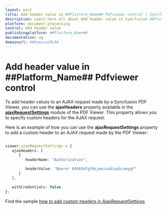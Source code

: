 ```yaml
---
layout: post
title: Add header value in ##Platform_Name## Pdfviewer control | Syncfusion
description: Learn here all about Add header value in Syncfusion ##Platform_Name## Pdfviewer control of Syncfusion Essential JS 2 and more.
platform: document-processing
control: Add header value
publishingplatform: ##Platform_Name##
documentation: ug
domainurl: ##DomainURL##
---
```


# Add header value in ##Platform_Name## Pdfviewer control

To add header values to an AJAX request made by a Syncfusion PDF Viewer, you can use the **ajaxHeaders** property available in the [**ajaxRequestSettings**](https://ej2.syncfusion.com/documentation/api/pdfviewer/#ajaxrequestsettings) module of the PDF Viewer. This property allows you to specify custom headers for the AJAX request.

Here is an example of how you can use the **ajaxRequestSettings** property to add a custom header to an AJAX request made by the PDF Viewer:

```ts

viewer.ajaxRequestSettings = {
   ajaxHeaders: [
      {
         headerName: "Authorization",

         headerValue: "Bearer 64565dfgfdsjweiuvbiuyhiueygf"
      }
   ],

   withCredentials: false
};

```

Find the sample [how to add custom headers in AjaxRequestSettings](https://stackblitz.com/edit/typescript-nv1way?file=index.ts)